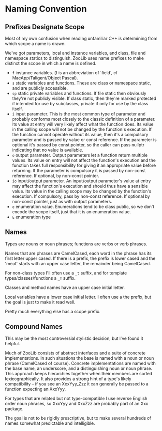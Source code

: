 Naming Convention
=================
Prefixes Designate Scope
------------------------
Most of my own confusion when reading unfamiliar C++ is determining from which scope a name is drawn.

We've got parameters, local and instance variables, and class, file and namespace statics to
distinguish. ZooLib uses name prefixes to make distinct the scope in which a name is defined.

- `f` instance variables. (f is an abbreviation of 'field', cf MacApp/Taligent/Object Pascal).
- `s` static variables and functions. These are class or namespace static, and
	are publicly accessible.
- `sp` static private variables and functions. If file static then obviously they're not
	publicly visible. If class static, then they're marked protected if intended for use by
	subclasses, private if only for use by the class itself.
- `i` input parameter. This is the most common type of parameter and probably conforms most
	closely to the classic definition of a parameter. Its value at entry will very likely
	affect what the function does. Its value in the calling scope will not be changed by the
	function's execution. If the function cannot operate without its value, then it's a compulsory
	parameter and is passed by value or const reference. If the parameter is optional it's passed
	by const pointer, so the caller can pass nullptr indicating that no value is available.
- `o` output parameter. Output parameters let a function return multiple values. Its value on
	entry will not affect the function's execution and the function takes full responsibility for
	giving it an appropriate value before returning. If the parameter is compulsory it is passed
	by non-const reference. If optional, by non-const pointer.
- `io` input/output parameter. An input/output parameter's value at entry may affect the function's
	execution and should thus have a sensible value. Its value in the calling scope may be changed
	by the function's execution. If compulsory, pass by non-const reference. If optional by
	non-const pointer, just as with output parameters.
- `e` enumeration value. Enumerations tend to be class public, so we don't encode the scope
	itself, just that it is an enumeration value.
- `E` enumeration type

Names
-----
Types are nouns or noun phrases; functions are verbs or verb phrases.

Names that are phrases are CamelCased, each word in the phrase has its first letter upper cased.
If there is a prefix, the prefix is lower cased and the 'meat' starts with an upper case letter,
the remainder being CamelCased.

For non-class types I'll often use a `_t` suffix, and for template types/classes/functions
a `_T` suffix.

Classes and method names have an upper case initial letter.

Local variables have a lower case initial letter. I often use a the prefix, but the goal is just
to make it read well.

Pretty much everything else has a scope prefix.

Compound Names
--------------
This may be the most controversial stylistic decision, but I've found it helpful.

Much of ZooLib consists of abstract interfaces and a suite of concrete implementations. In such
situations the base is named with a noun or noun phrase (CamelCased of course). Concrete
implementations are named with the base name, an underscore, and a distinguishing noun or noun
phrase. This approach keeps hierarchies together when their members are sorted lexicographically.
It also provides a strong hint of a type's likely compatibility – if you see an XxxYyy_Zzz it can
generally be passed to a function expecting an XxxYyy.

For types that are related but not type-compatible I use reverse English order noun phrases, so
XxxYyy and XxxZzz are probably part of an Xxx package.

The goal is not to be rigidly prescriptive, but to make several hundreds of names somewhat
predictable and intelligible.
